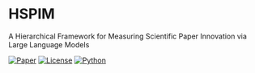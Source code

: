 # HSPIM
A Hierarchical Framework for Measuring Scientific Paper Innovation via Large Language Models

[![Paper](https://img.shields.io/badge/arXiv-2508.09459-b31b1b.svg)](https://arxiv.org/abs/2504.14620)
[![License](https://img.shields.io/badge/License-MIT-green.svg)](LICENSE)
[![Python](https://img.shields.io/badge/Python-3.8%2B-blue.svg)]()

